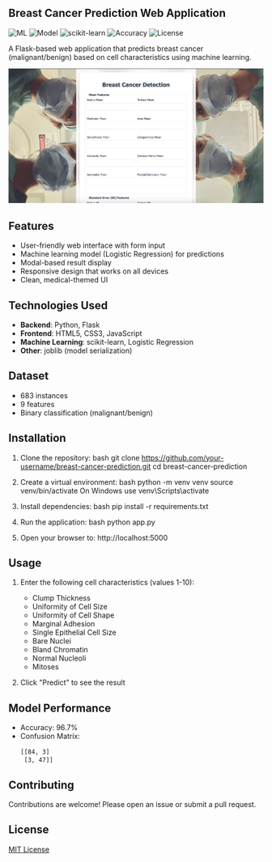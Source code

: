 ## Breast Cancer Prediction Web Application

![ML](https://img.shields.io/badge/Machine-Learning-blueviolet)
![Model](https://img.shields.io/badge/Model-Logistic_Regression-yellowgreen)
![scikit-learn](https://img.shields.io/badge/scikit--learn-1.0+-orange)
![Accuracy](https://img.shields.io/badge/Accuracy-96.2%25-brightgreen)
![License](https://img.shields.io/badge/license-MIT-blue)

A Flask-based web application that predicts breast cancer (malignant/benign) based on cell characteristics using machine learning.

![Project Screenshot](/screenshots/UI.png)
## Features


- User-friendly web interface with form input
- Machine learning model (Logistic Regression) for predictions
- Modal-based result display
- Responsive design that works on all devices
- Clean, medical-themed UI


## Technologies Used

- **Backend**: Python, Flask
- **Frontend**: HTML5, CSS3, JavaScript
- **Machine Learning**: scikit-learn, Logistic Regression
- **Other**: joblib (model serialization)

## Dataset

- 683 instances
- 9 features 
- Binary classification (malignant/benign)
## Installation

1. Clone the repository:
   bash
   git clone https://github.com/your-username/breast-cancer-prediction.git
   cd breast-cancer-prediction
   
2. Create a virtual environment:
   bash
   python -m venv venv
   source venv/bin/activate   On Windows use venv\Scripts\activate
   
3. Install dependencies:
   bash
   pip install -r requirements.txt
   
4. Run the application:
   bash
   python app.py
   
5. Open your browser to:
   http://localhost:5000

## Usage

1. Enter the following cell characteristics (values 1-10):
   - Clump Thickness
   - Uniformity of Cell Size
   - Uniformity of Cell Shape
   - Marginal Adhesion
   - Single Epithelial Cell Size
   - Bare Nuclei
   - Bland Chromatin
   - Normal Nucleoli
   - Mitoses


2. Click "Predict" to see the result
## Model Performance

- Accuracy: 96.7%
- Confusion Matrix:
  ```
  [[84, 3]
   [3, 47]]
  ```

  

## Contributing
Contributions are welcome! Please open an issue or submit a pull request.

## License

[MIT License](LICENSE)
